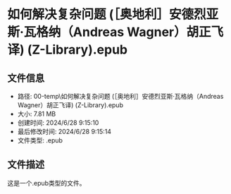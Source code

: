 ﻿# 如何解决复杂问题 (［奥地利］安德烈亚斯·瓦格纳（Andreas Wagner）胡正飞译) (Z-Library).epub

## 文件信息
- 路径: 00-temp\如何解决复杂问题 (［奥地利］安德烈亚斯·瓦格纳（Andreas Wagner）胡正飞译) (Z-Library).epub
- 大小: 7.81 MB
- 创建时间: 2024/6/28 9:15:10
- 最后修改时间: 2024/6/28 9:15:14
- 文件类型: .epub

## 文件描述
这是一个.epub类型的文件。

